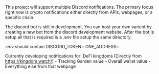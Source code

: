 This project will support multiple Discord notifications. The primary focus right now is crypto
notifications either directly from APIs, webpages, or a specific chain.

The discord bot is still in development. You can host your own varient by creating a new bot
from the discord development website. After the bot is setup all that is required is a .env file
setup the same directory.

.env should contain
DISCORD_TOKEN=
ONE_ADDRESS=

Currently developing notifications for:
DeFi kingdoms (Directly from https://kingdom.watch/) - Tracking Garden value - Overall wallet value - Everything else from that webpage
